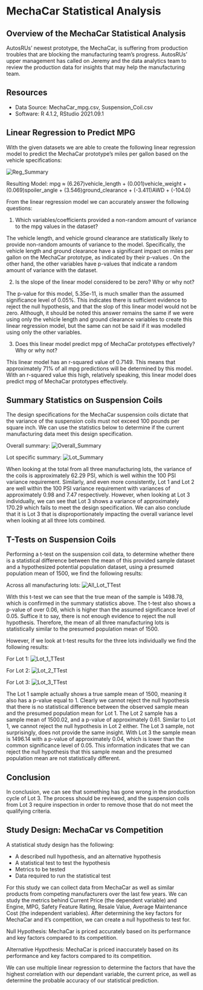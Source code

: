 # MechaCar Statistical Analysis

## Overview of the MechaCar Statistical Analysis

AutosRUs’ newest prototype, the MechaCar, is suffering from production troubles that are blocking the manufacturing team’s progress. AutosRUs’ upper management has called on Jeremy and the data analytics team to review the production data for insights that may help the manufacturing team.

## Resources
- Data Source: MechaCar_mpg.csv, Suspension_Coil.csv
- Software: R 4.1.2, RStudio 2021.09.1

## Linear Regression to Predict MPG

With the given datasets we are able to create the following linear regression model to predict the MechaCar prototype’s miles per gallon based on the vehicle specifications:

![Reg_Summary](resources/reg_summary.png)

Resulting Model: mpg ≈ (6.267)vehicle_length + (0.001)vehicle_weight + (0.069)spoiler_angle + (3.546)ground_clearance + (-3.411)AWD + (-104.0)

From the linear regression model we can accurately answer the following questions:

1) Which variables/coefficients provided a non-random amount of variance to the mpg values in the dataset?

The vehicle length, and vehicle ground clearance are statistically likely to provide non-random amounts of variance to the model. Specifically, the vehicle length and ground clearance have a significant impact on miles per gallon on the MechaCar prototype, as indicated by their p-values . On the other hand, the other variables have p-values that indicate a random amount of variance with the dataset.

2) Is the slope of the linear model considered to be zero? Why or why not?

The p-value for this model, 5.35e-11, is much smaller than the assumed significance level of 0.05%. This indicates there is sufficient evidence to reject the null hypothesis, and that the slop of this linear model would not be zero. Although, it should be noted this answer remains the same if we were using only the vehicle length and ground clearance variables to create this linear regression model, but the same can not be said if it was modelled using only the other variables.

3) Does this linear model predict mpg of MechaCar prototypes effectively? Why or why not?

This linear model has an r-squared value of 0.7149. This means that approximately 71% of all mpg predictions will be determined by this model. With an r-squared value this high, relatively speaking, this linear model does predict mpg of MechaCar prototypes effectively.

## Summary Statistics on Suspension Coils

The design specifications for the MechaCar suspension coils dictate that the variance of the suspension coils must not exceed 100 pounds per square inch. We can use the statistics below to determine if the current manufacturing data meet this design specification.

Overall summary:
![Overall_Summary](resources/total_summary.png)

Lot specific summary:
![Lot_Summary](resources/lot_summary.png)

When looking at the total from all three manufacturing lots, the variance of the coils is approximately 62.29 PSI, which is well within the 100 PSI variance requirement. Similarly, and even more consistently, Lot 1 and Lot 2 are well within the 100 PSI variance requirement with variances of approximately 0.98 and 7.47 respectively. However, when looking at Lot 3 individually, we can see that Lot 3 shows a variance of approximately 170.29 which fails to meet the design specification.  We can also conclude that it is Lot 3 that is disproportionately impacting the overall variance level when looking at all three lots combined.

## T-Tests on Suspension Coils

Performing a t-test on the suspension coil data, to determine whether there is a statistical difference between the mean of this provided sample dataset and a hypothesized potential population dataset, using a presumed population mean of 1500, we find the following results:

Across all manufacturing lots:
![All_Lot_TTest](resources/all_lot_ttest.png)

With this t-test we can see that the true mean of the sample is 1498.78, which is confirmed in the summary statistics above. The t-test also shows a p-value of over 0.06, which is higher than the assumed significance level of 0.05. Suffice it to say, there is not enough evidence to reject the null hypothesis. Therefore, the mean of all three manufacturing lots is statistically similar to the presumed population mean of 1500. 

However, if we look at t-test results for the three lots individually we find the following results:

For Lot 1:
![Lot_1_TTest](resources/lot_1_ttest.png)

For Lot 2:
![Lot_2_TTest](resources/lot_2_ttest.png)

For Lot 3:
![Lot_3_TTest](resources/lot_3_ttest.png)

The Lot 1 sample actually shows a true sample mean of 1500, meaning it also has a p-value equal to 1. Clearly we cannot reject the null hypothesis that there is no statistical difference between the observed sample mean and the presumed population mean for Lot 1.
The Lot 2 sample has a sample mean of 1500.02, and a p-value of approximately 0.61. Similar to Lot 1, we cannot reject the null hypothesis in Lot 2 either.
The Lot 3 sample, not surprisingly, does not provide the same insight. With Lot 3 the sample mean is 1496.14 with a p-value of approximately 0.04, which is lower than the common significance level of 0.05. This information indicates that we can reject the null hypothesis that this sample mean and the presumed population mean are not statistically different.

## Conclusion

In conclusion, we can see that something has gone wrong in the production cycle of Lot 3. The process should be reviewed, and the suspension coils from Lot 3 require inspection in order to remove those that do not meet the qualifying criteria.

## Study Design: MechaCar vs Competition

A statistical study design has the following:
- A described null hypothesis, and an alternative hypothesis
- A statistical test to test the hypothesis
- Metrics to be tested
- Data required to run the statistical test

For this study we can collect data from MechaCar as well as similar products from competing manufacturers over the last few years. We can study the metrics behind Current Price (the dependent variable) and Engine, MPG, Safety Feature Rating, Resale Value, Average Maintenance Cost (the independent variables). After determining the key factors for MechaCar and it’s competition, we can create a null hypothesis to test for. 

Null Hypothesis: MechaCar is priced accurately based on its performance and key factors compared to its competition.

Alternative Hypothesis: MechaCar is priced inaccurately based on its performance and key factors compared to its competition.

We can use multiple linear regression to determine the factors that have the highest correlation with our dependant variable, the current price, as well as determine the probable accuracy of our statistical prediction.

